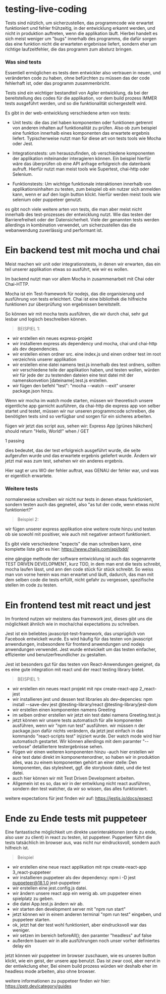 # testing-live-coding

Tests sind nützlich, um sicherzustellen, das programmcode wie erwartet funktioniert und fehler frühzeitig, in der entwicklung erkannt werden, und nicht in produktion auftreten, wenn die applikation läuft. Hierbei handelt es sich meist weniger um "bugs" innerhalb des programms, die dafür sorgen das eine funktion nicht die erwarteten ergebnisse liefert, sondern eher um richtige laufzeitfehler, die das programm zum absturz bringen.

### Was sind tests

Essentiell ermöglichen es tests dem entwickler also vertrauen in neuen, und veränderten code zu haben, ohne befürchten zu müssen das der code fehlerhaft ist, oder das programm zusammenbricht.

Tests sind ein wichtiger bestandteil von Agiler entwicklung, da bei der bereitstellung des codes für die applikation, vor dem build prozess IMMER tests ausgeführt werden, und so die funktionalität sichergestellt wird.

Es gibt in der web-entwicklung verschiedene arten von tests:
- Unit tests: die das ziel haben komponenten oder funktionen getrennt von anderen inhalten auf funktionalität zu prüfen. Also ob zum beispiel eine funktion innerhalb eines komponenten das erwartete ergebnis liefert. Typischerweise nutzt man für diese art von tests tools wie Mocha oder Jest.

- Integrationstests: um herauszufinden, ob verschiedene komponenten der applikation miteinander interagieren können. Ein beispiel hierfür wäre das überprüfen ob eine API anfrage erfolgreich die datenbank aufruft. Hierfür nutzt man meist tools wie Supertest, chai-http oder Selenium.

- Funktionstests: Um wichtige funktionale interaktionen innerhalb von applikationsinhalten zu testen, zum beispiel ob ein nutzer sich anmelden kann, wenn er auf den login button klickt. hierfür werden meist tools wie selenium oder puppeteer genutzt.

es gibt noch viele weitere arten von tests, die man aber meist nicht innerhalb des test-prozesses der entwicklung nutzt. Wie das testen der Barrierefreiheit oder der Datensicherheit. Viele der genannten tests werden allerdings in kombination verwendet, um sicherzustellen das die webanwendung zuverlässig und performant ist.

# Ein backend test mit mocha und chai

Meist machen wir unit oder integrationstests, in denen wir erwarten, das ein teil unserer applikation etwas so ausführt, wie wir es wollen.

Im backend nutzt man vor allem Mocha in zusammenarbeit mit Chai oder Chai-HTTP.

Mocha ist ein Test-framework für nodejs, das die organisierung und ausführung von tests erleichtert. Chai ist eine bibliothek die hilfreiche funktionen zur überprüfung von ergebnissen bereitstellt.

So können wir mit mocha tests ausführen, die wir durch chai, sehr gut lesbar und logisch beschreiben können.

> BEISPIEL 1:

- wir erstellen ein neues express-projekt
- wir installieren express als dependency und mocha, chai und chai-http als dev dependencies.
- wir erstellen einen ordner src. eine index.js und einen ordner test im root verzeichnis unserer applikation
- wir erstellen eine datei namens test.js innerhalb des test ordners, sollten wir verschiedene teile der applikation haben, und testen wollen, würden wir für jede der zu testenden dateien eine test datei mit der namenskonvetion [dateiname].test.js erstellen.
- wir fügen den befehl "test": "mocha --watch --exit" unserer package.json hinzu.

Wenn wir mocha im watch mode starten, müssen wir theoretisch unsere eigentliche app garnicht ausführen, da chai-http die express app von selber startet und testet, müssen wir nur unseren programmcode schreiben, die benötigten tests sind so verfügbar und sorgen für ein sicheres arbeiten.

fügen wir jetzt das script aus, sehen wir:
Express App
[grünes häkchen] should return "Hello, World!" when / GET

1 passing

dies bedeutet, das der test erfolgreich ausgeführt wurde, die seite aufgerufen wurde und das erwartete ergebnis geliefert wurde.
Ändern wir jetzt mal was zum test, sehehen wir ein anderes ergebnis.

Hier sagt er uns WO der fehler auftrat, was GENAU der fehler war, und was er eigentlich erwartete.

### Weitere tests

normalerweise schreiben wir nicht nur tests in denen etwas funktioniert, sondern testen auch das gegneteil, also "as tut der code, wenn etwas nicht funktioniert?"

> Beispiel 2:

wir fügen unserer express applikation eine weitere route hinzu und testen ob sie sowohl mit positiver, wie auch mit negativer antwort funktioniert.

Es gibt viele verschiedene "expects" die man schreiben kann, eine komplette liste gibt es hier: https://www.chaijs.com/api/bdd/

eine gängige methode der software entwicklung ist auch das sogenannte TEST DRIVEN DEVELOPMENT, kurz TDD, in dem man erst die tests schreibt, mocha laufen lässt, und ann den code stück für stück schreibt. So weiss man von vorne herein was man erwartet und läuft, dadurch, das man mit dem selben code die tests erfüllt, nicht gefahr zu vergessen, spezifische stellen im code zu testen.

# Ein frontend test mit react und jest

Im frontend nutzen wir meistens das framework jest, dieses gibt uns die möglichkeit ähnlich wie in mocha/chai expectations zu schreiben.

Jest ist ein beliebtes javascript-test-framework, das ursprüglich von Facebook entwickelt wurde. Es wird häufig für das testen von javascript anwendungen, insbesondere für frontend anwendungen und nodejs anwendungen verwendet. Jest wurde entwickelt um das testen einfacher, effizienter und benutzerfreundlicher zu gestalten.

Jest ist besonders gut für das testen von React-Anwendungen geeignet, da es eine gute integration mit react und der react testing library bietet.

> BEISPIEL 1:

- wir erstellen ein neues react projekt mit npx create-react-app 2_react-jest
- wir installieren jest und dessen test libraries als dev-depencies: npm install --save-dev jest @testing-library/react @testing-library/jest-dom
- wir erstellen einen komponenten namens Greeting
- im selben ordner erstellen wir jetzt ein test datei namens Greeting.test.js
- jetzt können wir unsere tests automatisch für alle komponenten ausführen, wenn wir "npm run test" ausführen. wir müssen n der package.json dafür nichts verändern, da jetzt jest einfach in das kommando "react-scripts test" injiziert wurde. Der watch mode wird hier automatisch gestartet. Wir können allerdings mit dem paramter "--verbose" detalliertere testergebnisse sehen.
- Fügen wir einen weiteren komponenten hinzu
-auch hier erstellen wir eine test datei direkt im komponentenordner, so haben wir in produktion alles, was zu einem komponenten gehört an einer stelle: Den komponenten, das stylesheet, ggf. die storybook datei, und die test datei.
- auch hier können wir mit Test Driven Development arbeiten. 
- Allgemein ist es so, das wir in der entwiklung nicht react ausführen, sondern den test watcher, da wir so wissen, das alles funktioniert.

weitere expectations für jest finden wir auf: https://jestjs.io/docs/expect

# Ende zu Ende tests mit puppeteer

Eine fantastische möglichkeit um direkte userinteraktionen (ende zu ende, also user zu client) in react zu testen, ist puppeteer. Puppeteer führt die tests tatsächlich im browser aus, was nicht nur eindrucksvoll, sondern auch hilfreich ist.

> Beispiel

- wir erstellen eine neue react applikation mit npx create-react-app 3_react-puppeteer
- wir installieren puppeteer als dev dependency: npm i -D jest puppeteer@18.1.0 jest-puppeteer
- wir erstellen eine jest.config.js datei.
- wir ändern unsere react app ein wenig ab. um puppeteer einen spielplatz zu geben.
- die datei App.test.js ändern wir ab.
- wir starten den development server mit "npm run start"
- jetzt können wir in einem anderen terminal "npm run test" eingeben, und puppeteer starten.
- ok, jetzt hat der test wohl funktioniert, aber eindrucksvoll war das weniger.
- wir setzen im bereich beforeAll(); den paramter "headless" auf false
- außerdem bauen wir in alle ausführungen noch unser vorher definiertes delay ein

jetzt können wir puppeteer im browser zuschauen, wie es unseren button klickt, wie ein geist, der unsere app benutzt. Das ist zwar cool, aber nervt in der entiwkclung eher, Bei einem build prozess würden wir deshalb eher im headless mode arbeiten, also ohne browser.

weitere informationen zu puppeteer finden wir hier: https://pptr.dev/category/guides


